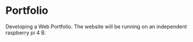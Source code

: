 # Portfolio
Developing a Web Portfolio. The website will be running on an independent raspberry pi 4 B.  
